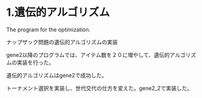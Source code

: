 # 1.遺伝的アルゴリズム
The program for the optimization.

ナップザック問題の遺伝的アルゴリズムの実装

gene2以降のプログラムでは、アイテム数を２０に増やして、遺伝的アルゴリズムの実装を行った。

遺伝的アルゴリズムはgene2で成功した。

トーナメント選択を実装し、世代交代の仕方を変えた。gene2_2で実装した。
